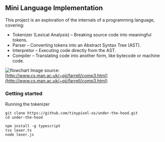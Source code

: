 ## Mini Language Implementation
This project is an exploration of the internals of a programming language, covering:

- Tokenizer (Lexical Analysis) – Breaking source code into meaningful tokens.
- Parser – Converting tokens into an Abstract Syntax Tree (AST).
- Interpretor – Executing code directly from the AST.
- Compiler – Translating code into another form, like bytecode or machine code.
  
![flowchart](https://github.com/user-attachments/assets/3de27b2d-1910-4fd8-a51f-d82fca65469e)
Image source: [http://www.cs.man.ac.uk/~pjj/farrell/comp3.html](http://www.cs.man.ac.uk/~pjj/farrell/comp3.html)

### Getting started

Running the tokenizer
```
git clone https://github.com/tinypixel-os/under-the-hood.git
cd under-the-hood

npm install -g typescript
tsx lexer.ts
node lexer.js
```
